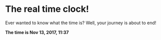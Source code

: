 # The real time clock!

Ever wanted to know what the time is? Well, your journey is about to end!

**The time is Nov 13, 2017, 11:37**